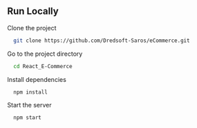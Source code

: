 ## Run Locally

Clone the project

```bash
  git clone https://github.com/Dredsoft-Saros/eCommerce.git
```

Go to the project directory

```bash
  cd React_E-Commerce
```

Install dependencies

```bash
  npm install
```

Start the server

```bash
  npm start
```


